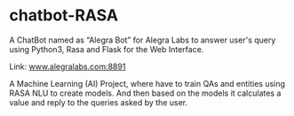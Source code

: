 # chatbot-RASA
A ChatBot named as “Alegra Bot” for Alegra Labs to answer user's query using Python3, Rasa and Flask for the Web Interface.


Link: www.alegralabs.com:8891


A Machine Learning (AI) Project, where have to train QAs and entities using RASA NLU to create models. And then based on the models it calculates a value and reply to the queries asked by the user.



